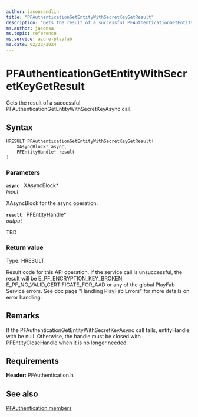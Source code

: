 ```yaml
---
author: jasonsandlin
title: "PFAuthenticationGetEntityWithSecretKeyGetResult"
description: "Gets the result of a successful PFAuthenticationGetEntityWithSecretKeyAsync call."
ms.author: jasonsa
ms.topic: reference
ms.service: azure-playfab
ms.date: 02/22/2024
---
```


# PFAuthenticationGetEntityWithSecretKeyGetResult  

Gets the result of a successful PFAuthenticationGetEntityWithSecretKeyAsync call.  

## Syntax  
  
```cpp
HRESULT PFAuthenticationGetEntityWithSecretKeyGetResult(  
    XAsyncBlock* async,  
    PFEntityHandle* result  
)  
```  
  
### Parameters  
  
**`async`** &nbsp; XAsyncBlock*  
*_Inout_*  
  
XAsyncBlock for the async operation.  
  
**`result`** &nbsp; PFEntityHandle*  
*output*  
  
TBD    
  
  
### Return value
Type: HRESULT
  
Result code for this API operation. If the service call is unsuccessful, the result will be E_PF_ENCRYPTION_KEY_BROKEN, E_PF_NO_VALID_CERTIFICATE_FOR_AAD or any of the global PlayFab Service errors. See doc page "Handling PlayFab Errors" for more details on error handling.
  
## Remarks  
  
If the PFAuthenticationGetEntityWithSecretKeyAsync call fails, entityHandle with be null. Otherwise, the handle must be closed with PFEntityCloseHandle when it is no longer needed.
  
## Requirements  
  
**Header:** PFAuthentication.h
  
## See also  
[PFAuthentication members](../pfauthentication_members.md)  

  
  
